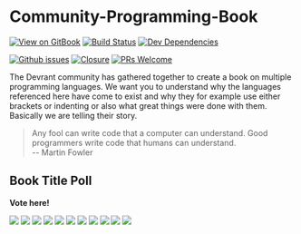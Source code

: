 # Community-Programming-Book

[![View on GitBook](https://img.shields.io/badge/View%20on-GitBook-blue.svg?style=flat-square)](https://cpb.gitbook.io/book/)
[![Build Status](https://img.shields.io/travis/devRant-Squad/Community-Programming-Book.svg?style=flat-square&logo=travis)](https://travis-ci.org/devRant-Squad/Community-Programming-Book)
[![Dev Dependencies](https://img.shields.io/david/dev/devRant-Squad/Community-Programming-Book.svg?style=flat-square)](https://github.com/devRant-Squad/Community-Programming-Book/blob/master/package.json)

[![Github issues](https://img.shields.io/github/issues/devRant-Squad/Community-Programming-Book.svg?longCache=true&style=flat-square&logo=github)](https://github.com/devRant-Squad/Community-Programming-Book/issues)
[![Closure](https://img.shields.io/issuestats/i/long/github/devRant-Squad/Community-Programming-Book.svg?longCache=true&style=flat-square&logo=github)](https://github.com/devRant-Squad/Community-Programming-Book/issues)
[![PRs Welcome](https://img.shields.io/badge/PRs-welcome-brightgreen.svg?style=flat-square&logo=github)](https://github.com/devRant-Squad/Community-Programming-Book/blob/master/CONTRIBUTING.md)

The Devrant community has gathered together to create a book on
multiple programming languages. We want you to understand why
the languages referenced here have come to exist and why they
for example use either brackets or indenting or also what great things
were done with them. Basically we are telling their story.

> Any fool can write code that a computer can understand. Good programmers write code that humans can understand. \
> -- Martin Fowler


## Book Title Poll
**Vote here!**

[![](https://api.gh-polls.com/poll/01CEJZZGSHHVH7630BFH156JYV/A%20Ginormous%20Guide%20for%20the%20Myriad%20(%20of%20)%20Languages)](https://api.gh-polls.com/poll/01CEJZZGSHHVH7630BFH156JYV/A%20Ginormous%20Guide%20for%20the%20Myriad%20(%20of%20)%20Languages/vote)
[![](https://api.gh-polls.com/poll/01CEJZZGSHHVH7630BFH156JYV/Developer's%20Encyclopedia)](https://api.gh-polls.com/poll/01CEJZZGSHHVH7630BFH156JYV/Developer's%20Encyclopedia/vote)
[![](https://api.gh-polls.com/poll/01CEJZZGSHHVH7630BFH156JYV/A%20story%20of%20Code)](https://api.gh-polls.com/poll/01CEJZZGSHHVH7630BFH156JYV/A%20story%20of%20Code/vote)
[![](https://api.gh-polls.com/poll/01CEJZZGSHHVH7630BFH156JYV/Programming%20Languages%20-%20a%20devRant%20guide)](https://api.gh-polls.com/poll/01CEJZZGSHHVH7630BFH156JYV/Programming%20Languages%20-%20a%20devRant%20guide/vote)
[![](https://api.gh-polls.com/poll/01CEJZZGSHHVH7630BFH156JYV/From%20C%20to%20R%20-%20The%20(Almost)%20Complete%20Programmers%20Guide)](https://api.gh-polls.com/poll/01CEJZZGSHHVH7630BFH156JYV/From%20C%20to%20R%20-%20The%20(Almost)%20Complete%20Programmers%20Guide/vote)
[![](https://api.gh-polls.com/poll/01CEJZZGSHHVH7630BFH156JYV/A%20footnote%20on%20the%20history%20of%20Programming%20(language))](https://api.gh-polls.com/poll/01CEJZZGSHHVH7630BFH156JYV/A%20footnote%20on%20the%20history%20of%20Programming%20(language)/vote)
[![](https://api.gh-polls.com/poll/01CEJZZGSHHVH7630BFH156JYV/The%20Painfully%20Thorough%20Guide%20to%20Everything)](https://api.gh-polls.com/poll/01CEJZZGSHHVH7630BFH156JYV/The%20Painfully%20Thorough%20Guide%20to%20Everything/vote)
[![](https://api.gh-polls.com/poll/01CEJZZGSHHVH7630BFH156JYV/The%20Programmer's%20Guide%20to%20the%20Galaxy%20(Already%20exists))](https://api.gh-polls.com/poll/01CEJZZGSHHVH7630BFH156JYV/The%20Programmer's%20Guide%20to%20the%20Galaxy%20(Already%20exists)/vote)
[![](https://api.gh-polls.com/poll/01CEJZZGSHHVH7630BFH156JYV/From%20A%2B%20to%20Z%20shell%20-%20The%20(Almost)%20Complete%20Programmer's%20Guide)](https://api.gh-polls.com/poll/01CEJZZGSHHVH7630BFH156JYV/From%20A%2B%20to%20Z%20shell%20-%20The%20(Almost)%20Complete%20Programmer's%20Guide/vote)
[![](https://api.gh-polls.com/poll/01CEJZZGSHHVH7630BFH156JYV/Programmer's%20wet%20dream)](https://api.gh-polls.com/poll/01CEJZZGSHHVH7630BFH156JYV/Programmer's%20wet%20dream/vote)
[![](https://api.gh-polls.com/poll/01CEJZZGSHHVH7630BFH156JYV/Programming%20Languages%20-%20How%20they%20differ)](https://api.gh-polls.com/poll/01CEJZZGSHHVH7630BFH156JYV/Programming%20Languages%20-%20How%20they%20differ/vote)
